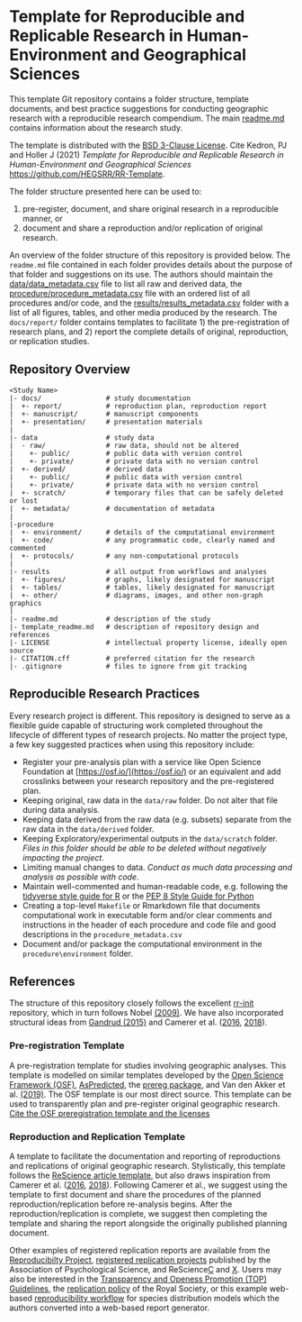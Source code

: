 # Template for Reproducible and Replicable Research in Human-Environment and Geographical Sciences

This template Git repository contains a folder structure, template documents, and best practice suggestions for conducting geographic research with a reproducible research compendium.
The main [readme.md](readme.md) contains information about the research study.

The template is distributed with the [BSD 3-Clause License](LICENSE). Cite Kedron, PJ and Holler J (2021) *Template for Reproducible and Replicable Research in Human-Environment and Geographical Sciences* https://github.com/HEGSRR/RR-Template.

The folder structure presented here can be used to:

1. pre-register, document, and share original research in a reproducible manner, or
2. document and share a reproduction and/or replication of original research.

An overview of the folder structure of this repository is provided below. The `readme.md` file contained in each folder provides details about the purpose of that folder and suggestions on its use.
The authors should maintain the [data/data_metadata.csv](data/data_metadata.csv) file to list all raw and derived data, the [procedure/procedure_metadata.csv](procedure/procedure_metadata.csv) file with an ordered list of all procedures and/or code, and the [results/results_metadata.csv](results/results_metadata.csv) folder with a list of all figures, tables, and other media produced by the research.
The `docs/report/` folder contains templates to facilitate 1) the pre-registration of research plans, and 2) report the complete details of original, reproduction, or replication studies.

## Repository Overview

    <Study Name>
    |- docs/                # study documentation
    |  +- report/           # reproduction plan, reproduction report
    |  +- manuscript/       # manuscript components
    |  +- presentation/     # presentation materials
    |
    |- data                 # study data
    |  - raw/               # raw data, should not be altered
    |    +- public/         # public data with version control
    |    +- private/        # private data with no version control
    |  +- derived/          # derived data
    |    +- public/         # public data with version control
    |    +- private/        # private data with no version control
    |  +- scratch/          # temporary files that can be safely deleted or lost
    |  +- metadata/         # documentation of metadata
    |
    |-procedure
    |  +- environment/      # details of the computational environment
    |  +- code/             # any programmatic code, clearly named and commented
    |  +- protocols/        # any non-computational protocols
    |
    |- results              # all output from workflows and analyses
    |  +- figures/          # graphs, likely designated for manuscript
    |  +- tables/           # tables, likely designated for manuscript  
    |  +- other/            # diagrams, images, and other non-graph graphics
    |
    |- readme.md            # description of the study
    |- template_readme.md   # description of repository design and references
    |- LICENSE              # intellectual property license, ideally open source
    |- CITATION.cff         # preferred citation for the research
    |- .gitignore           # files to ignore from git tracking

## Reproducible Research Practices

Every research project is different. This repository is designed to serve as a flexible guide capable of structuring work completed throughout the lifecycle of different types of research projects.
No matter the project type, a few key suggested practices when using this repository include:

- Register your pre-analysis plan with a service like Open Science Foundation at [https://osf.io/](https://osf.io/) or an equivalent and add crosslinks between your research repository and the pre-registered plan.
- Keeping original, raw data in the `data/raw` folder. Do not alter that file during data analysis.
- Keeping data derived from the raw data (e.g. subsets) separate from the raw data in the `data/derived` folder.
- Keeping Exploratory/experimental outputs in the `data/scratch` folder. *Files in this folder should be able to be deleted without negatively impacting the project*.  
- Limiting manual changes to data. *Conduct as much data processing and analysis as possible with code*.
- Maintain well-commented and human-readable code, e.g. following the [tidyverse style guide for R](https://style.tidyverse.org/) or the [PEP 8 Style Guide for Python](https://www.python.org/dev/peps/pep-0008/)
- Creating a top-level `Makefile` or Rmarkdown file that documents computational work in executable form and/or clear comments and instructions in the header of each procedure and code file and good descriptions in the `procedure_metadata.csv`
- Document and/or package the computational environment in the `procedure\environment` folder.

## References

The structure of this repository closely follows the excellent [rr-init](https://github.com/Reproducible-Science-Curriculum/rr-init) repository, which in turn follows Nobel [(2009)](https://journals.plos.org/ploscompbiol/article?id=10.1371/journal.pcbi.1000424).
We have also incorporated structural ideas from [Gandrud (2015)](http://christophergandrud.github.io/RepResR-RStudio/) and Camerer et al. ([2016](https://osf.io/pfdyw/), [2018](https://osf.io/bzm54/)).

### Pre-registration Template

A pre-registration template for studies involving geographic analyses.
This template is modelled on similar templates developed by the [Open Science Framework (OSF)](http://osf.io/x5w7h), [AsPredicted](https://osf.io/fnsb6/), the [prereg package](https://github.com/crsh/prereg), and Van den Akker et al. [(2019)](http://doi:10.31234/osf.io/hvfmr).
The OSF template is our most direct source.
This template can be used to transparently plan and pre-register original geographic research. [Cite the OSF preregistration template and the licenses](https://osf.io/preprints/metaarxiv/epgjd/)

### Reproduction and Replication Template

A template to facilitate the documentation and reporting of reproductions and replications of original geographic research.
Stylistically, this template follows the [ReScience article template](https://github.com/ReScience/template), but also draws inspiration from Camerer et al. ([2016](https://osf.io/pfdyw/), [2018](https://osf.io/bzm54/)).
Following Camerer et al., we suggest using the template to first document and share the procedures of the planned reproduction/replication before re-analysis begins.
After the reproduction/replication is complete, we suggest then completing the template and sharing the report alongside the originally published planning document.

Other examples of registered replication reports are available from the [Reproducibilty Project](https://osf.io/s3hfr/), [registered replication projects](https://www.psychologicalscience.org/publications/replication/ongoing-projects) published by the Association of Psychological Science, and ReScience[C](http://rescience.github.io/) and [X](http://rescience.org/x).
Users may also be interested in the [Transparency and Openess Promotion (TOP) Guidelines](https://www.cos.io/initiatives/top-guidelines), the [replication policy](https://royalsocietypublishing.org/rsos/replication-studies) of the Royal Society, or this example web-based [reproducibility workflow](https://odmap.wsl.ch/) for species distribution models which the authors converted into a web-based report generator.
